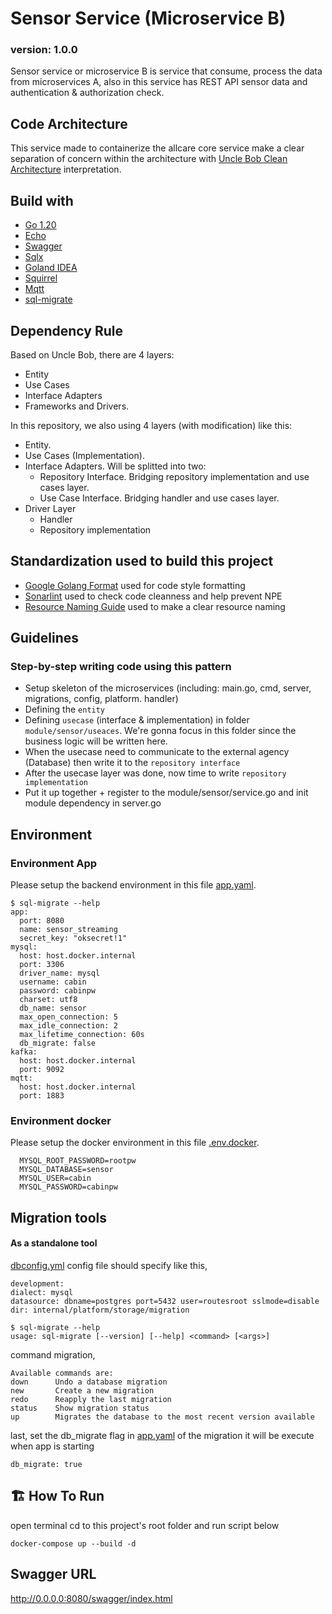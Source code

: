 # Sensor Service (Microservice B)
### version: 1.0.0
Sensor service or microservice B is service that consume, process the data from microservices A, also in this service has REST API sensor data and authentication & authorization check.

## Code Architecture
This service made to containerize the allcare core service make a clear separation
of concern within the architecture with [Uncle Bob Clean Architecture](https://blog.cleancoder.com/uncle-bob/2012/08/13/the-clean-architecture.html) interpretation.

## Build with

- [Go 1.20](https://adoptopenjdk.net/)
- [Echo](https://github.com/labstack/echo)
- [Swagger](https://github.com/swaggo/echo-swagger)
- [Sqlx](https://github.com/jmoiron/sqlx)
- [Goland IDEA](https://www.jetbrains.com/idea)
- [Squirrel](https://github.com/Masterminds/squirrel)
- [Mqtt](https://github.com/eclipse/paho.mqtt.golang)
- [sql-migrate](https://github.com/rubenv/sql-migrate)

## Dependency Rule
Based on Uncle Bob, there are 4 layers:
* Entity
* Use Cases
* Interface Adapters
* Frameworks and Drivers.

In this repository, we also using 4 layers (with modification) like this:
* Entity.
* Use Cases (Implementation).
* Interface Adapters. Will be splitted into two:
    * Repository Interface. Bridging repository implementation and use cases layer.
    * Use Case Interface. Bridging handler and use cases layer.
* Driver Layer
    * Handler
    * Repository implementation

## Standardization used to build this project

- [Google Golang Format](https://google.github.io/styleguide/go) used for code style formatting
- [Sonarlint](https://www.sonarlint.org/) used to check code cleanness and help prevent NPE
- [Resource Naming Guide](https://restfulapi.net/resource-naming/) used to make a clear resource naming

## Guidelines
### Step-by-step writing code using this pattern
- Setup skeleton of the microservices (including: main.go, cmd, server, migrations, config, platform. handler)
- Defining the `entity`
- Defining `usecase` (interface & implementation) in folder `module/sensor/useaces`. We're gonna focus in this folder since the business logic will be written here.
- When the usecase need to communicate to the external agency (Database) then write it to the `repository interface`
- After the usecase layer was done, now time to write `repository implementation`
- Put it up together + register to the module/sensor/service.go and init module dependency in server.go

## Environment

### Environment App
  Please setup the backend environment in this file [app.yaml](config%2Fapp.yaml).

    $ sql-migrate --help
    app:
      port: 8080
      name: sensor_streaming
      secret_key: "oksecret!1"
    mysql:
      host: host.docker.internal
      port: 3306
      driver_name: mysql
      username: cabin
      password: cabinpw
      charset: utf8
      db_name: sensor
      max_open_connection: 5
      max_idle_connection: 2
      max_lifetime_connection: 60s
      db_migrate: false
    kafka:
      host: host.docker.internal
      port: 9092
    mqtt:
      host: host.docker.internal
      port: 1883

### Environment docker
Please setup the docker environment in this file [.env.docker](.env.docker).

      MYSQL_ROOT_PASSWORD=rootpw
      MYSQL_DATABASE=sensor
      MYSQL_USER=cabin
      MYSQL_PASSWORD=cabinpw

## Migration tools
#### As a standalone tool
[dbconfig.yml](dbconfig.yml) config file should specify like this,

    development:
    dialect: mysql
    datasource: dbname=postgres port=5432 user=routesroot sslmode=disable
    dir: internal/platform/storage/migration

    $ sql-migrate --help
    usage: sql-migrate [--version] [--help] <command> [<args>]

command migration,

    Available commands are:
    down      Undo a database migration
    new       Create a new migration
    redo      Reapply the last migration
    status    Show migration status
    up        Migrates the database to the most recent version available

last, set the db_migrate flag in [app.yaml](config%2Fapp.yaml) of the migration it will be execute when app is starting

	db_migrate: true


## 🏗️ How To Run
open terminal cd to this project's root folder and run script below

    docker-compose up --build -d

## Swagger URL
http://0.0.0.0:8080/swagger/index.html
